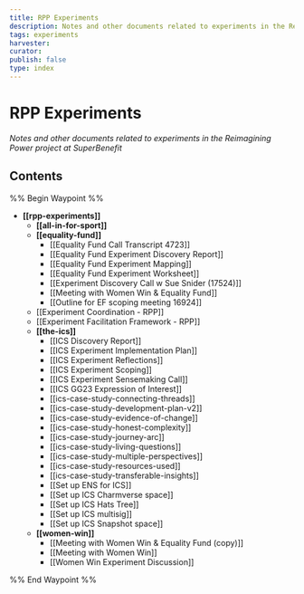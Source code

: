 ```yaml
---
title: RPP Experiments
description: Notes and other documents related to experiments in the Reimagining Power project
tags: experiments
harvester: 
curator: 
publish: false
type: index
---
```

# RPP Experiments

_Notes and other documents related to experiments in the Reimagining Power project at SuperBenefit_

## Contents

%% Begin Waypoint %%
- **[[rpp-experiments]]**
  - **[[all-in-for-sport]]**
  - **[[equality-fund]]**
    - [[Equality Fund Call Transcript 4723]]
    - [[Equality Fund Experiment Discovery Report]]
    - [[Equality Fund Experiment Mapping]]
    - [[Equality Fund Experiment Worksheet]]
    - [[Experiment Discovery Call w Sue Snider (17524)]]
    - [[Meeting with Women Win & Equality Fund]]
    - [[Outline for EF scoping meeting 16924]]
  - [[Experiment Coordination - RPP]]
  - [[Experiment Facilitation Framework - RPP]]
  - **[[the-ics]]**
    - [[ICS Discovery Report]]
    - [[ICS Experiment Implementation Plan]]
    - [[ICS Experiment Reflections]]
    - [[ICS Experiment Scoping]]
    - [[ICS Experiment Sensemaking Call]]
    - [[ICS GG23 Expression of Interest]]
    - [[ics-case-study-connecting-threads]]
    - [[ics-case-study-development-plan-v2]]
    - [[ics-case-study-evidence-of-change]]
    - [[ics-case-study-honest-complexity]]
    - [[ics-case-study-journey-arc]]
    - [[ics-case-study-living-questions]]
    - [[ics-case-study-multiple-perspectives]]
    - [[ics-case-study-resources-used]]
    - [[ics-case-study-transferable-insights]]
    - [[Set up ENS for ICS]]
    - [[Set up ICS Charmverse space]]
    - [[Set up ICS Hats Tree]]
    - [[Set up ICS multisig]]
    - [[Set up ICS Snapshot space]]
  - **[[women-win]]**
    - [[Meeting with Women Win & Equality Fund (copy)]]
    - [[Meeting with Women Win]]
    - [[Women Win Experiment Discussion]]

%% End Waypoint %%
